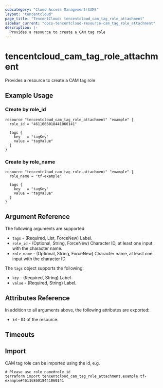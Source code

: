 ```yaml
---
subcategory: "Cloud Access Management(CAM)"
layout: "tencentcloud"
page_title: "TencentCloud: tencentcloud_cam_tag_role_attachment"
sidebar_current: "docs-tencentcloud-resource-cam_tag_role_attachment"
description: |-
  Provides a resource to create a CAM tag role
---
```


# tencentcloud_cam_tag_role_attachment

Provides a resource to create a CAM tag role

## Example Usage

### Create by role_id

```hcl
resource "tencentcloud_cam_tag_role_attachment" "example" {
  role_id = "4611686018441060141"

  tags {
    key   = "tagKey"
    value = "tagValue"
  }
}
```

### Create by role_name

```hcl
resource "tencentcloud_cam_tag_role_attachment" "example" {
  role_name = "tf-example"

  tags {
    key   = "tagKey"
    value = "tagValue"
  }
}
```

## Argument Reference

The following arguments are supported:

* `tags` - (Required, List, ForceNew) Label.
* `role_id` - (Optional, String, ForceNew) Character ID, at least one input with the character name.
* `role_name` - (Optional, String, ForceNew) Character name, at least one input with the character ID.

The `tags` object supports the following:

* `key` - (Required, String) Label.
* `value` - (Required, String) Label.

## Attributes Reference

In addition to all arguments above, the following attributes are exported:

* `id` - ID of the resource.



## Timeouts

<no value>


## Import

CAM tag role can be imported using the id, e.g.

```
# Please use role_name#role_id
terraform import tencentcloud_cam_tag_role_attachment.example tf-example#4611686018441060141
```

